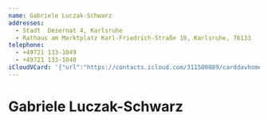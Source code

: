 ```yaml
---
name: Gabriele Luczak-Schwarz
addresses:
  - Stadt  Dezernat 4, Karlsruhe
  - Rathaus am Marktplatz Karl-Friedrich-Straße 10, Karlsruhe, 76133
telephone:
  - +49721 133-1049
  - +49721 133-1040
iCloudVCard: '{"url":"https://contacts.icloud.com/311500889/carddavhome/card/20BBE802-4F0B-44E5-90F5-D2F15C7C2983.vcf","etag":"\"kmfha19g\"","data":"BEGIN:VCARD\r\nVERSION:3.0\r\nFN:\r\nN:Luczak-Schwarz;Gabriele;;;\r\nUID:D80D6F77-AE42-440F-8FD9-E1194270B74A\r\nADR:;;Stadt  Dezernat 4;Karlsruhe;;;;\r\nADR:;;Rathaus am Marktplatz Karl-Friedrich-Straße 10;Karlsruhe;;76133;;\r\nPRODID:-//Apple Inc.//iOS 10.3.3//EN\r\nREV:2025-04-03T22:17:12Z\r\nORG:;\r\nTEL:+49721 133-1049\r\nTEL:+49721 133-1040\r\nEND:VCARD"}'
---
```

# Gabriele Luczak-Schwarz